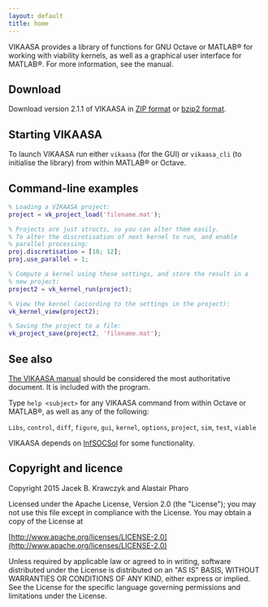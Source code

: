 ```yaml
---
layout: default
title: home
---
```


VIKAASA provides a library of functions for GNU Octave or MATLAB&reg;
for working with viability kernels, as well as a graphical user
interface for MATLAB&reg;.  For more information, see the manual.


Download
--------

Download version 2.1.1 of VIKAASA in [ZIP format][zip] or
[bzip2 format][bz2].

[zip]: releases/vikaasa-2.1.1.zip
[bz2]: releases/vikaasa-2.1.1.tar.bz2


Starting VIKAASA
----------------

To launch VIKAASA run either `vikaasa` (for the GUI) or `vikaasa_cli`
(to initialise the library) from within MATLAB&reg; or Octave.


Command-line examples
---------------------

~~~ matlab
% Loading a VIKAASA project:
project = vk_project_load('filename.mat');

% Projects are just structs, so you can alter them easily.
% To alter the discretisation of next kernel to run, and enable
% parallel processing:
proj.discretisation = [10; 12];
proj.use_parallel = 1;

% Compute a kernel using these settings, and store the result in a
% new project:
project2 = vk_kernel_run(project);

% View the kernel (according to the settings in the project):
vk_kernel_view(project2);

% Saving the project to a file:
vk_project_save(project2, 'filename.mat');
~~~


See also
--------

[The VIKAASA manual][manual] should be considered the most
authoritative document.  It is included with the program.

Type `help <subject>` for any VIKAASA command from within Octave or
MATLAB&reg;, as well as any of the following:

`Libs`, `control`, `diff`, `figure`, `gui`, `kernel`, `options`,
`project`, `sim`, `test`, `viable`

VIKAASA depends on [InfSOCSol][iss] for some functionality.

[manual]: vikaasa_manual.pdf
[iss]: http://socsol.github.io/infsocsol


Copyright and licence
---------------------

Copyright 2015 Jacek B. Krawczyk and Alastair Pharo

Licensed under the Apache License, Version 2.0 (the "License"); you
may not use this file except in compliance with the License.  You may
obtain a copy of the License at

[http://www.apache.org/licenses/LICENSE-2.0](http://www.apache.org/licenses/LICENSE-2.0)

Unless required by applicable law or agreed to in writing, software
distributed under the License is distributed on an "AS IS" BASIS,
WITHOUT WARRANTIES OR CONDITIONS OF ANY KIND, either express or
implied.  See the License for the specific language governing
permissions and limitations under the License.
